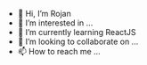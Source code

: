 - 👋 Hi, I’m Rojan
- 👀 I’m interested in ...
- 🌱 I’m currently learning ReactJS
- 💞️ I’m looking to collaborate on ...
- 📫 How to reach me ...

<!---
rozon108/rozon108 is a ✨ special ✨ repository because its `README.md` (this file) appears on your GitHub profile.
You can click the Preview link to take a look at your changes.
--->
